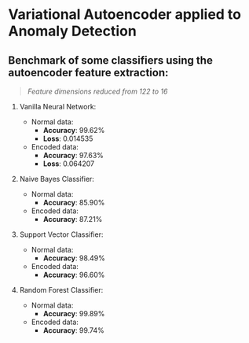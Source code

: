 # Variational Autoencoder applied to Anomaly Detection

## Benchmark of some classifiers using the autoencoder feature extraction:

> *Feature dimensions reduced from 122 to 16*

1. Vanilla Neural Network:
    - Normal data:
        - __Accuracy__: 99.62%
        - __Loss__: 0.014535
    - Encoded data:
        - __Accuracy__: 97.63%
        - __Loss__: 0.064207

2. Naive Bayes Classifier:
    - Normal data:
        - __Accuracy__: 85.90%
    - Encoded data:
        - __Accuracy__: 87.21%

3. Support Vector Classifier:
    - Normal data:
        - __Accuracy__: 98.49%
    - Encoded data:
        - __Accuracy__: 96.60%

2. Random Forest Classifier:
    - Normal data:
        - __Accuracy__: 99.89%
    - Encoded data:
        - __Accuracy__: 99.74%

